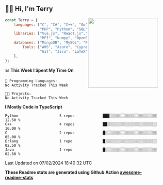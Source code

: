 <h2>👋🏻 Hi, I'm Terry</h2>

<img align='right' src="https://media.giphy.com/media/fkZukR450RQ1qnGaq9/giphy.gif" width="230">

```javascript
const Terry = {
    languages: ["C", "C#", "C++", "Go", "Java", "Javascript",
                "PHP", "Python", "SQL", "Typescript"],
    libraries: ["Vue.js", "React.js","Node.js", "Express.js","Next.js",
                "MPI", "Numpy", "OpenCV", "CUDA", "JUnit"],
    databases: ["MongoDB", "MySQL", "PostgreSQL"],
        Tools: ["AWS", "Azure", "Cypress", "Docker🐳", "Figma", "Firebase",
                "Git", "Jira", "LaTeX", "Playwright", "Postman"],
    },
};
```
<!--START_SECTION:waka-->
📊 **This Week I Spent My Time On** 

```text
💬 Programming Languages: 
No Activity Tracked This Week

🐱‍💻 Projects: 
No Activity Tracked This Week
```

**I Mostly Code in TypeScript** 

```text
Python                   5 repos             ███░░░░░░░░░░░░░░░░░░░░░░   12.50 % 
C++                      4 repos             ██░░░░░░░░░░░░░░░░░░░░░░░   10.00 % 
C                        2 repos             █░░░░░░░░░░░░░░░░░░░░░░░░   05.00 % 
Erlang                   1 repo              █░░░░░░░░░░░░░░░░░░░░░░░░   02.50 % 
Java                     1 repo              █░░░░░░░░░░░░░░░░░░░░░░░░   02.50 % 
```




 Last Updated on 07/02/2024 18:40:32 UTC
<!--END_SECTION:waka-->

**These Readme stats are generated using Github Action [awesome-readme-stats](https://github.com/anmol098/waka-readme-stats)**
